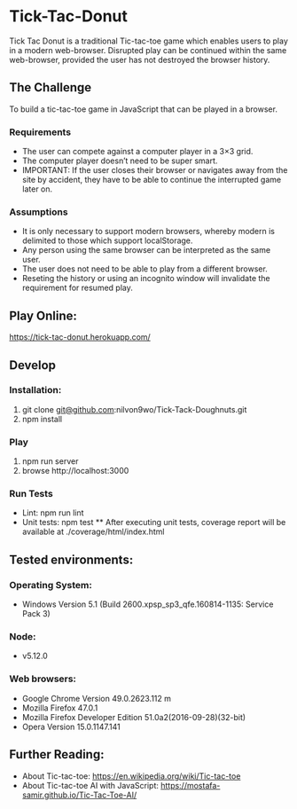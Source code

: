 # Tick-Tac-Donut
Tick Tac Donut is a traditional Tic-tac-toe game which enables users to play in a modern web-browser.  Disrupted play can be continued within the same web-browser, provided the user has not destroyed the browser history.

## The Challenge
To build a tic-tac-toe game in JavaScript that can be played in a browser.

### Requirements
* The user can compete against a computer player in a 3×3 grid. 
* The computer player doesn’t need to be super smart.
* IMPORTANT: If the user closes their browser or navigates away from the site by accident, they have to be able to continue the interrupted game later on.

### Assumptions
* It is only necessary to support modern browsers, whereby modern is delimited to those which support localStorage.
* Any person using the same browser can be interpreted as the same user.
* The user does not need to be able to play from a different browser.
* Reseting the history or using an incognito window will invalidate the requirement for resumed play.

## Play Online:
https://tick-tac-donut.herokuapp.com/

## Develop

### Installation:
1. git clone git@github.com:nilvon9wo/Tick-Tack-Doughnuts.git
2. npm install

### Play
1. npm run server
2. browse http://localhost:3000

### Run Tests
* Lint: npm run lint
* Unit tests: npm test
** After executing unit tests, coverage report will be available at ./coverage/html/index.html

## Tested environments:

### Operating System: 
* Windows Version 5.1 (Build 2600.xpsp_sp3_qfe.160814-1135: Service Pack 3)

### Node: 
* v5.12.0

### Web browsers:
* Google Chrome Version 49.0.2623.112 m
* Mozilla Firefox 47.0.1
* Mozilla Firefox Developer Edition 51.0a2(2016-09-28)(32-bit)
* Opera Version 15.0.1147.141
 
## Further Reading:
* About Tic-tac-toe: https://en.wikipedia.org/wiki/Tic-tac-toe
* About Tic-tac-toe AI with JavaScript: https://mostafa-samir.github.io/Tic-Tac-Toe-AI/
